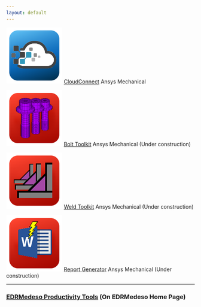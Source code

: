 ```yaml
---
layout: default
---
```


![CloudConnect](images/rescale_icon.png) [CloudConnect](https://edromedeso.github.io/CloudConnect) Ansys Mechanical

![BoltToolkit](images/Bolt_Toolkit_icon.png) [Bolt Toolkit](https://edromedeso.github.io/ACT_BoltToolkit) Ansys Mechanical (Under construction)

![WeldToolkit](images/Weld_Toolkit_icon.png) [Weld Toolkit](https://edromedeso.github.io/ACT_WeldToolkit) Ansys Mechanical (Under construction)

![ReportGenerator](images/ReportGenerator_icon.png) [Report Generator](https://edromedeso.github.io/ACT_ReportGenerator) Ansys Mechanical (Under construction)

***
### [EDRMedeso Productivity Tools](https://digitallabs.edrmedeso.com/appstore) (On EDRMedeso Home Page)
